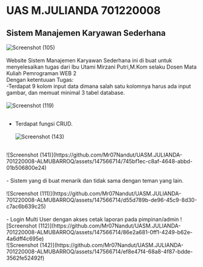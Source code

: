 # UAS M.JULIANDA 701220008 <br>
## Sistem Manajemen Karyawan Sederhana
![Screenshot (105)](https://github.com/Mr07Nandut/UASM.JULIANDA-701220008-ALMUBARROQ/assets/147566714/88ded801-c2d4-42e7-888f-102f9b76c9a8)
<br>
<br>
Website Sistem Manajemen Karyawan Sederhana ini di buat untuk menyelesaikan tugas dari Ibu Utami Mirzani Putri,M.Kom selaku Dosen Mata Kuliah Pemrograman WEB 2
<br>
Dengan ketentuuan Tugas: <br>
-Terdapat 9 kolom input data dimana salah satu kolomnya harus ada input gambar, dan memuat minimal 3 tabel database. <br><br>
![Screenshot (119)](https://github.com/Mr07Nandut/UASM.JULIANDA-701220008-ALMUBARROQ/assets/147566714/28ed4374-81e5-4695-acc2-2ae0fca680db)
<br>
<br>

- Terdapat fungsi CRUD.<br><br>
![Screenshot (143)](https://github.com/Mr07Nandut/UASM.JULIANDA-701220008-ALMUBARROQ/assets/147566714/29f71ea5-b62c-444f-9c0c-2559ab435725)
<br>
![Screenshot (141)](https://github.com/Mr07Nandut/UASM.JULIANDA-701220008-ALMUBARROQ/assets/147566714/745bf1ec-c8af-4648-abbd-01b506800e24)
<br>
<br>
- Sistem yang di buat menarik dan tidak sama dengan teman yang lain.<br><br>
![Screenshot (111)](https://github.com/Mr07Nandut/UASM.JULIANDA-701220008-ALMUBARROQ/assets/147566714/d55d789b-de96-45c9-8d30-c7ac6b639c25)
<br>
<br>
- Login Multi User dengan akses cetak laporan pada pimpinan/admin
![Screenshot (112)](https://github.com/Mr07Nandut/UASM.JULIANDA-701220008-ALMUBARROQ/assets/147566714/86e2a681-0ff1-4249-b62e-4a6dff4c695e)
<br>
![Screenshot (142)](https://github.com/Mr07Nandut/UASM.JULIANDA-701220008-ALMUBARROQ/assets/147566714/ef8e47f4-68a8-4f87-bdde-3562fe52492f)

